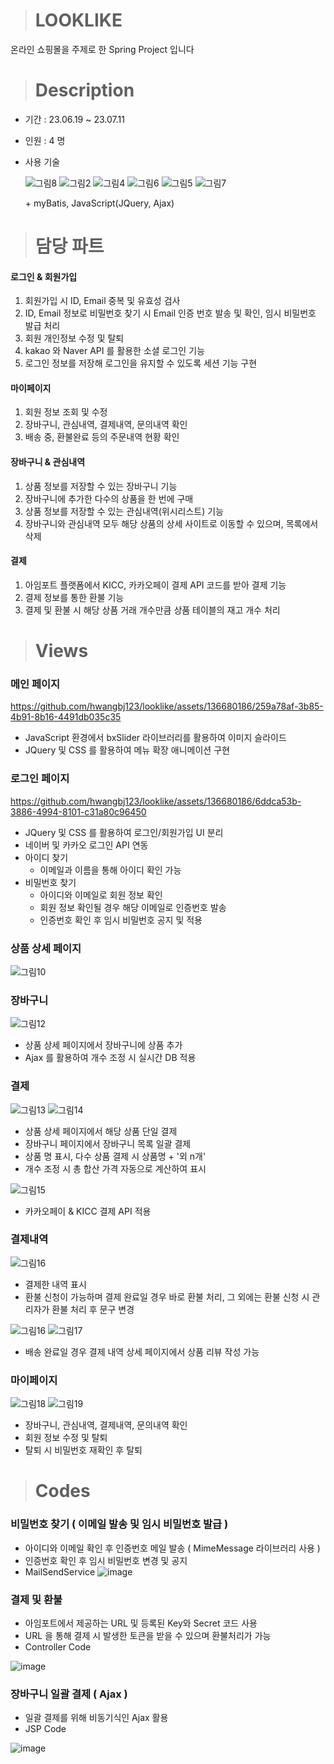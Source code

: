 > # LOOKLIKE
온라인 쇼핑몰을 주제로 한 Spring Project 입니다

> # Description
- 기간 : 23.06.19 ~ 23.07.11
- 인원 : 4 명
- 사용 기술

  ![그림8](https://github.com/hwangbj123/looklike/assets/136680186/0479e94f-0318-489b-83cf-d950ee567c6e)
  ![그림2](https://github.com/hwangbj123/looklike/assets/136680186/1d88c213-ee27-4020-945a-2df01b899db7)
  ![그림4](https://github.com/hwangbj123/looklike/assets/136680186/3510fc77-82e7-4dc1-9f51-25c2d020ed3f)
  ![그림6](https://github.com/hwangbj123/looklike/assets/136680186/bd405b34-a493-4038-ad20-50486a9d5b83)
  ![그림5](https://github.com/hwangbj123/looklike/assets/136680186/53759f1a-4f49-4f44-88b5-3e0867ac2731)
  ![그림7](https://github.com/hwangbj123/looklike/assets/136680186/6cbb67b3-08c1-4914-a830-69350d9c295e)

  \+ myBatis, JavaScript(JQuery, Ajax)
> # 담당 파트

#### 로그인 & 회원가입
1. 회원가입 시 ID, Email 중복 및 유효성 검사
2. ID, Email 정보로 비밀번호 찾기 시 Email 인증 번호 발송 및 확인, 임시 비밀번호 발급 처리
3. 회원 개인정보 수정 및 탈퇴
4. kakao 와 Naver API 를 활용한 소셜 로그인 기능
5. 로그인 정보를 저장해 로그인을 유지할 수 있도록 세션 기능 구현
#### 마이페이지
1. 회원 정보 조회 및 수정
2. 장바구니, 관심내역, 결제내역, 문의내역 확인
3. 배송 중, 환불완료 등의 주문내역 현황 확인
#### 장바구니 & 관심내역
1. 상품 정보를 저장할 수 있는 장바구니 기능
2. 장바구니에 추가한 다수의 상품을 한 번에 구매
3. 상품 정보를 저장할 수 있는 관심내역(위시리스트) 기능
4. 장바구니와 관심내역 모두 해당 상품의 상세 사이트로 이동할 수 있으며, 목록에서 삭제
#### 결제
1. 아임포트 플랫폼에서 KICC, 카카오페이 결제 API 코드를 받아 결제 기능
2. 결제 정보를 통한 환불 기능
3. 결제 및 환불 시 해당 상품 거래 개수만큼 상품 테이블의 재고 개수 처리

> # Views
### 메인 페이지

https://github.com/hwangbj123/looklike/assets/136680186/259a78af-3b85-4b91-8b16-4491db035c35

- JavaScript 환경에서 bxSlider 라이브러리를 활용하여 이미지 슬라이드
- JQuery 및 CSS 를 활용하여 메뉴 확장 애니메이션 구현

### 로그인 페이지

https://github.com/hwangbj123/looklike/assets/136680186/6ddca53b-3886-4994-8101-c31a80c96450

- JQuery 및 CSS 를 활용하여 로그인/회원가입 UI 분리
- 네이버 및 카카오 로그인 API 연동
- 아이디 찾기
  + 이메일과 이름을 통해 아이디 확인 가능
- 비밀번호 찾기
  + 아이디와 이메일로 회원 정보 확인
  + 회원 정보 확인될 경우 해당 이메일로 인증번호 발송
  + 인증번호 확인 후 임시 비밀번호 공지 및 적용

### 상품 상세 페이지

![그림10](https://github.com/hwangbj123/looklike/assets/136680186/83049845-0f75-4216-95a3-5adc60bdd017)

### 장바구니

![그림12](https://github.com/hwangbj123/looklike/assets/136680186/2b80530f-1b56-47b0-bf2f-6050ccd2a468)

- 상품 상세 페이지에서 장바구니에 상품 추가
- Ajax 를 활용하여 개수 조정 시 실시간 DB 적용

### 결제

![그림13](https://github.com/hwangbj123/looklike/assets/136680186/8023798f-bef1-44d3-965d-0d4590a0b544)
![그림14](https://github.com/hwangbj123/looklike/assets/136680186/c1623de7-8824-473c-a684-57719c1b88ce)

- 상품 상세 페이지에서 해당 상품 단일 결제
- 장바구니 페이지에서 장바구니 목록 일괄 결제
- 상품 명 표시, 다수 상품 결제 시 상품명 \+ '외 n개'
- 개수 조정 시 총 합산 가격 자동으로 계산하여 표시

![그림15](https://github.com/hwangbj123/looklike/assets/136680186/aa73ee20-f75f-4f2b-babf-be9dcb4a79c7)

- 카카오페이 & KICC 결제 API 적용

### 결제내역

![그림16](https://github.com/hwangbj123/looklike/assets/136680186/c594eb7c-c340-4650-ab8e-f68034b6992d)

- 결제한 내역 표시
- 환불 신청이 가능하며 결제 완료일 경우 바로 환불 처리, 그 외에는 환불 신청 시 관리자가 환불 처리 후 문구 변경

![그림16](https://github.com/hwangbj123/looklike/assets/136680186/f07add0f-be63-4851-98d5-3f565aa87210)
![그림17](https://github.com/hwangbj123/looklike/assets/136680186/0b3ac55b-7b01-475a-9367-f1c6b3396f0c)

- 배송 완료일 경우 결제 내역 상세 페이지에서 상품 리뷰 작성 가능

### 마이페이지

![그림18](https://github.com/hwangbj123/looklike/assets/136680186/338f8161-9b86-4f10-bdb2-b73b513e1958)
![그림19](https://github.com/hwangbj123/looklike/assets/136680186/b9db3bab-2371-4b9d-97d9-0887e8599e83)

- 장바구니, 관심내역, 결제내역, 문의내역 확인
- 회원 정보 수정 및 탈퇴
- 탈퇴 시 비밀번호 재확인 후 탈퇴

> # Codes
### 비밀번호 찾기 ( 이메일 발송 및 임시 비밀번호 발급 )
- 아이디와 이메일 확인 후 인증번호 메일 발송 ( MimeMessage 라이브러리 사용 )
- 인증번호 확인 후 임시 비밀번호 변경 및 공지
- MailSendService
![image](https://github.com/hwangbj123/looklike/assets/136680186/5bd5dce7-1046-4c84-9a9d-a2069338a5bd)

### 결제 및 환불
- 아임포트에서 제공하는 URL 및 등록된 Key와 Secret 코드 사용
- URL 을 통해 결제 시 발생한 토큰을 받을 수 있으며 환불처리가 가능
- Controller Code

![image](https://github.com/hwangbj123/looklike/assets/136680186/5c66d86c-52db-486d-80ad-8b651ab70a6b)


### 장바구니 일괄 결제 ( Ajax )
- 일괄 결제를 위해 비동기식인 Ajax 활용
- JSP Code

![image](https://github.com/hwangbj123/looklike/assets/136680186/e89ca797-dfa6-46cd-bbfc-71a95179c5c6)
